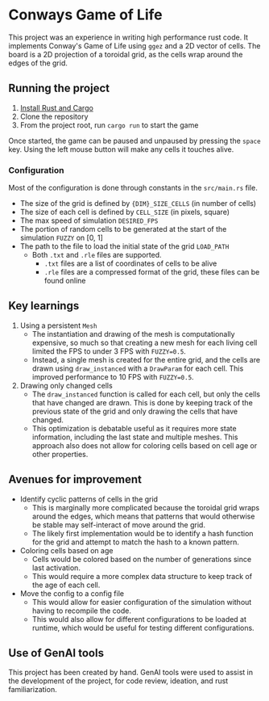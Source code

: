 # Conways Game of Life

This project was an experience in writing high performance rust code. 
It implements Conway's Game of Life using `ggez` and a 2D vector of cells.
The board is a 2D projection of a toroidal grid, as the cells wrap around the edges of the grid.



## Running the project

1. [Install Rust and Cargo](https://www.rust-lang.org/tools/install)
2. Clone the repository
3. From the project root, run `cargo run` to start the game

Once started, the game can be paused and unpaused by pressing the `space` key.
Using the left mouse button will make any cells it touches alive.


### Configuration

Most of the configuration is done through constants in the `src/main.rs` file.
- The size of the grid is defined by `{DIM}_SIZE_CELLS` (in number of cells)
- The size of each cell is defined by `CELL_SIZE` (in pixels, square)
- The max speed of simulation `DESIRED_FPS`
- The portion of random cells to be generated at the start of the simulation `FUZZY` on [0, 1]
- The path to the file to load the initial state of the grid `LOAD_PATH`
  - Both `.txt` and `.rle` files are supported.
    - `.txt` files are a list of coordinates of cells to be alive
    - `.rle` files are a compressed format of the grid, these files can be found online

## Key learnings

1. Using a persistent `Mesh`
    - The instantiation and drawing of the mesh is computationally expensive, so much so that creating a new mesh for each living cell limited the FPS to under 3 FPS with `FUZZY=0.5`.
    - Instead, a single mesh is created for the entire grid, and the cells are drawn using `draw_instanced` with a `DrawParam` for each cell. This improved performance to 10 FPS with `FUZZY=0.5`.
2. Drawing only changed cells
    - The `draw_instanced` function is called for each cell, but only the cells that have changed are drawn. This is done by keeping track of the previous state of the grid and only drawing the cells that have changed.
    - This optimization is debatable useful as it requires more state information, including the last state and multiple meshes. This approach also does not allow for coloring cells based on cell age or other properties.

## Avenues for improvement

- Identify cyclic patterns of cells in the grid
  - This is marginally more complicated because the toroidal grid wraps around the edges, which means that patterns that would otherwise be stable may self-interact of move around the grid.
  - The likely first implementation would be to identify a hash function for the grid and attempt to match the hash to a known pattern.
- Coloring cells based on age
  - Cells would be colored based on the number of generations since last activation.
  - This would require a more complex data structure to keep track of the age of each cell.
- Move the config to a config file
  - This would allow for easier configuration of the simulation without having to recompile the code.
  - This would also allow for different configurations to be loaded at runtime, which would be useful for testing different configurations.

## Use of GenAI tools

This project has been created by hand. 
GenAI tools were used to assist in the development of the project, for code review, ideation, and rust familiarization.